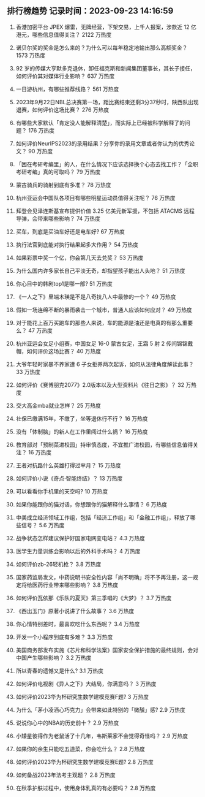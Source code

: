 
## 排行榜趋势 记录时间：2023-09-23 14:16:59
  
  1. 香港加密平台 JPEX 爆雷，无牌经营，下架交易，上千人报案，涉款近 12 亿港元，哪些信息值得关注？ 2122 万热度
    
  2. 诺贝尔奖的奖金是怎么来的？为什么可以每年稳定地输出那么高额奖金？ 1573 万热度
    
  3. 92 岁的传媒大亨默多克退休，卸任福克斯和新闻集团董事长，其长子接任，如何评价其对媒体行业影响？ 637 万热度
    
  4. 一日游杭州，有哪些推荐线路？ 561 万热度
    
  5. 2023年9月22日NBL总决赛第一场，距比赛结束还剩3分37秒时，陕西队出现退赛，如何评价这场比赛？ 276 万热度
    
  6. 有哪些大家默认「肯定没人能解释清楚」，而实际上已经被科学解释了的问题？ 176 万热度
    
  7. 如何评价NeurIPS2023的录用结果？分享你的录用文章或者你认为的优秀论文？ 90 万热度
    
  8. 「困在考研考编里」的人，在什么情况下应该选择换个心态去找工作？「全职考研考编」真的可取吗？ 79 万热度
    
  9. 蒙古骑兵的骑射到底有多准？ 78 万热度
    
  10. 杭州亚运会中国队各项目有哪些明星运动员值得关注呢？ 76 万热度
    
  11. 拜登会见泽连斯基宣布提供价值 3.25 亿美元新军援，不包括 ATACMS 远程导弹，会带来哪些影响？ 74 万热度
    
  12. 买车，到底是买油车好还是电车好? 67 万热度
    
  13. 执行法官到底能对执行结果起多大作用？ 54 万热度
    
  14. 如果彩票中奖一个亿，你会第几天去兑奖？ 53 万热度
    
  15. 为什么国内许多家长自己平淡无奇，却指望孩子能出人头地？ 51 万热度
    
  16. 你心目中的韩剧top1是哪一部? 51 万热度
    
  17. 《一人之下》里端木瑛是不是八奇技八人中最惨的一个？ 49 万热度
    
  18. 假如一场连绵不断的暴雨袭击一个城市，普通人应该如何应对？ 49 万热度
    
  19. 对于能花上百万买跑车的那些人来说，车的能源是油还是电真的有那么重要么？ 47 万热度
    
  20. 杭州亚运会女足小组赛，中国女足 16-0 蒙古女足，王霜 5 射 2 传闫锦锦戴帽，如何评价这场比赛？ 40 万热度
    
  21. 大爷年轻时家暴不养家遭 6 子女拒养两次起诉，如何从法律角度解读此事？ 33 万热度
    
  22. 如何评价《赛博朋克2077》2.0版本以及大型资料片《往日之影》？ 32 万热度
    
  23. 交大高金mba就业怎样？ 25 万热度
    
  24. 社保已缴满15年，不缴了，坐等退休行不行？ 16 万热度
    
  25. 没有「体制脑」的新人在工作里闯过什么祸？ 16 万热度
    
  26. 教育部对「预制菜进校园」持审慎态度，不宜推广进校园，有哪些信息值得关注？ 16 万热度
    
  27. 王者对抗路什么英雄打得过芈月？ 15 万热度
    
  28. 如何评价小说《奇点·智能终结》？ 13 万热度
    
  29. 可以看看你手机里的天空吗? 10 万热度
    
  30. 如果你能跟你的猫对话，你想跟你的猫解释什么事情？ 6 万热度
    
  31. 中美成立经济领域工作组，包括「经济工作组」和「金融工作组」，释放了哪些信号？ 5.6 万热度
    
  32. 战争状态怎样建议保护好国家电网变电站？ 4.3 万热度
    
  33. 医学生力量训练会影响以后的外科手术吗？ 4 万热度
    
  34. 如何评价zb-26轻机枪？ 3.8 万热度
    
  35. 国家药监局发文，中药说明书安全性内容「尚不明确」将不予再注册，这一规定将给医药行业带来哪些影响？ 3.8 万热度
    
  36. 如何评价瓦依那《乐队的夏天》第三季唱的《大梦》？ 3.7 万热度
    
  37. 《西出玉门》原著小说讲了什么故事？ 3.6 万热度
    
  38. 你心情特别差时，最喜欢吃什么东西呢？ 3.4 万热度
    
  39. 开发一个小程序到底有多难？ 3.3 万热度
    
  40. 美国商务部发布实施《芯片和科学法案》国家安全保护措施的最终规则，会对中国产生哪些影响？ 3.2 万热度
    
  41. 所以青春的遗憾又是什么? 3.1 万热度
    
  42. 如何评价电视剧《异人之下》大结局，你满意吗？ 3 万热度
    
  43. 如何评价2023华为杯研究生数学建模竞赛F题? 3 万热度
    
  44. 为什么「茅小凌酒心巧克力」会带来如此特别的「微醺」感? 2.9 万热度
    
  45. 说说你心中的NBA的历史前十？ 2.9 万热度
    
  46. 小矮星彼得作为老鼠活了十几年，韦斯莱家不会觉得奇怪吗？ 2.9 万热度
    
  47. 如果你的余生只能吃五道菜，你会吃什么？ 2.8 万热度
    
  48. 如何评价2023华为杯研究生数学建模竞赛E题? 2.8 万热度
    
  49. 如何备战2023年法考主观题？ 2.8 万热度
    
  50. 在秋季护肤过程中，使用身体乳真的有必要吗？ 2.8 万热度
    